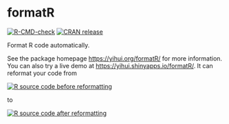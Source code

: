 # formatR

[![R-CMD-check](https://github.com/yihui/formatR/actions/workflows/R-CMD-check.yaml/badge.svg)](https://github.com/yihui/formatR/actions/workflows/R-CMD-check.yaml)
[![CRAN release](https://www.r-pkg.org/badges/version/formatR)](https://cran.r-project.org/package=formatR)

Format R code automatically.

See the package homepage <https://yihui.org/formatR/> for more information. You can also try a live demo at <https://yihui.shinyapps.io/formatR/>. It can reformat your code from

[![R source code before
reformatting](https://db.yihui.org/imgur/lUgtEAb.png)](https://yihui.shinyapps.io/formatR/)

to

[![R source code after
reformatting](https://db.yihui.org/imgur/TBZm0B8.png)](https://yihui.shinyapps.io/formatR/)
